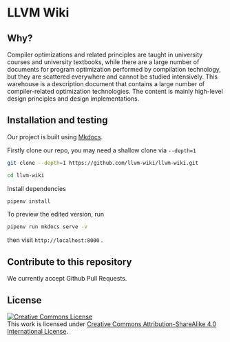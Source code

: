 # LLVM Wiki

## Why?

Compiler optimizations and related principles are taught in university courses and university textbooks, while there are a large number of documents for program optimization performed by compilation technology, but they are scattered everywhere and cannot be studied intensively. This warehouse is a description document that contains a large number of compiler-related optimization technologies. The content is mainly high-level design principles and design implementations.

## Installation and testing

Our project is built using [Mkdocs](https://www.mkdocs.org/).

Firstly clone our repo, you may need a shallow clone via `--depth=1`


```sh
git clone --depth=1 https://github.com/llvm-wiki/llvm-wiki.git
```

```sh
cd llvm-wiki
```

Install dependencies

```sh
pipenv install
```


To preview the edited version, run

```sh
pipenv run mkdocs serve -v
```

then visit `http://localhost:8000` .

## Contribute to this repository

We currently accept Github Pull Requests.

## License

<a rel="license" href="http://creativecommons.org/licenses/by-sa/4.0/"><img alt="Creative Commons License" style="border-width:0" src="https://i.creativecommons.org/l/by-sa/4.0/88x31.png" /></a><br />This work is licensed under <a rel="license" href="http://creativecommons.org/licenses/by-sa/4.0/">Creative Commons Attribution-ShareAlike 4.0 International License</a>.
